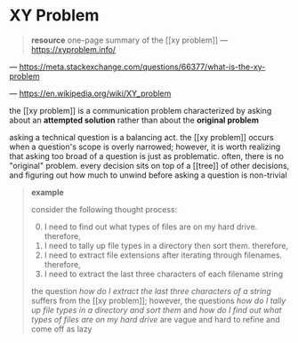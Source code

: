 # XY Problem

> **resource** one-page summary of the [[xy problem]] &mdash; <https://xyproblem.info/>

&mdash; <https://meta.stackexchange.com/questions/66377/what-is-the-xy-problem>

&mdash; <https://en.wikipedia.org/wiki/XY_problem>

the [[xy problem]] is a communication problem characterized by asking about an **attempted solution** rather than about the **original problem**

asking a technical question is a balancing act. the [[xy problem]] occurs when a question's scope is overly narrowed; however, it is worth realizing that asking too broad of a question is just as problematic. often, there is no "original" problem. every decision sits on top of a [[tree]] of other decisions, and figuring out how much to unwind before asking a question is non-trivial

> **example**
>
> consider the following thought process:
>
> 0. I need to find out what types of files are on my hard drive. therefore,
> 1. I need to tally up file types in a directory then sort them. therefore,
> 2. I need to extract file extensions after iterating through filenames. therefore,
> 3. I need to extract the last three characters of each filename string
>
> the question _how do I extract the last three characters of a string_ suffers from the [[xy problem]]; however, the questions _how do I tally up file types in a directory and sort them_ and _how do I find out what types of files are on my hard drive_ are vague and hard to refine and come off as lazy
